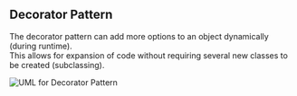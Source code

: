 ## Decorator Pattern  

The decorator pattern can add more options to an object dynamically (during runtime).  
This allows for expansion of code without requiring several new classes to be created (subclassing).

![UML for Decorator Pattern](https://user-images.githubusercontent.com/22779199/35353631-be5e935e-0115-11e8-825f-354feece7f44.png)


